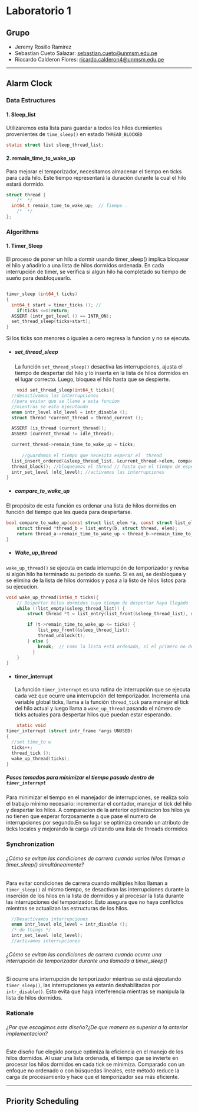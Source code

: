 # Laboratorio 1

## Grupo

- Jeremy Rosillo Ramirez
- Sebastian Cueto Salazar: <sebastian.cueto@unmsm.edu.pe>
- Riccardo Calderon Flores: <ricardo.calderon4@unmsm.edu.pe>

---

## Alarm Clock

### Data Estructures

#### 1. Sleep_list

Utilizaremos esta lista para guardar a todos los hilos durmientes provenientes de `time_sleep()` en estado  `THREAD_BLOCKED`

```c
static struct list sleep_thread_list;
```

#### 2. remain_time_to_wake_up

Para mejorar el temporizador, necesitamos almacenar el tiempo en ticks para cada hilo. Este tiempo representará la duración durante la cual el hilo estará dormido.

```c
struct thread {
    /*  */
  int64_t remain_time_to_wake_up;  // Tiempo .
    /*  */
};
```

### Algorithms

#### 1. Timer_Sleep

El proceso de poner un hilo a dormir usando timer_sleep() implica bloquear el hilo y añadirlo a una lista de hilos dormidos ordenada. En cada interrupción de timer, se verifica si algún hilo ha completado su tiempo de sueño para desbloquearlo.

```c

timer_sleep (int64_t ticks) 
{
  int64_t start = timer_ticks (); // 
    if(ticks <=0)return;
  ASSERT (intr_get_level () == INTR_ON);
  set_thread_sleep(ticks+start);
}

```

Si los ticks son menores o iguales a cero regresa la funcion y no se ejecuta.

- ##### set_thread_sleep

    La función `set_thread_sleep()` desactiva las interrupciones, ajusta el tiempo de despertar del hilo y lo inserta en la lista de hilos dormidos en el lugar correcto. Luego, bloquea el hilo hasta que se despierte.

```c
    void set_thread_sleep(int64_t ticks){
  //desactivamos las interrupciones
  //para evitar que se llame a esta funcion
  //mientras se esta ejecutando
  enum intr_level old_level = intr_disable ();
  struct thread *current_thread = thread_current ();

  ASSERT (is_thread (current_thread));
  ASSERT (current_thread != idle_thread);

  current_thread->remain_time_to_wake_up = ticks;
  
      //guardamos el tiempo que necesita esperar el  thread
  list_insert_ordered(&sleep_thread_list, &current_thread->elem, compare_to_wake_up, 0); //insertamos el thread en la lista de threads dormidos
  thread_block(); //bloqueamos el thread // hasta que el tiempo de espera se cumpla
  intr_set_level (old_level); //activamos las interrupciones
}
```

- ##### compare_to_wake_up

El propósito de esta función es ordenar una lista de hilos dormidos en función del tiempo que les queda para despertarse.

```c
bool compare_to_wake_up(const struct list_elem *a, const struct list_elem *b, void *aux){    struct thread *thread_a = list_entry(a, struct thread, elem);
    struct thread *thread_b = list_entry(b, struct thread, elem);
    return thread_a->remain_time_to_wake_up < thread_b->remain_time_to_wake_up;  //comparamos los tiempos de espera de los threads
}
```

- ##### Wake_up_thread

`wake_up_thread()` se ejecuta en cada interrupción de temporizador y revisa si algún hilo ha terminado su periodo de sueño. Si es así, se desbloquea y se elimina de la lista de hilos dormidos y pasa a la listo de hilos listos para su ejecucion.

```c
void wake_up_thread(int64_t ticks){
    // Despertar hilos dormidos cuyo tiempo de despertar haya llegado
    while (!list_empty(&sleep_thread_list)) {
        struct thread *t = list_entry(list_front(&sleep_thread_list), struct thread, elem);

        if (t->remain_time_to_wake_up <= ticks) {
            list_pop_front(&sleep_thread_list);
            thread_unblock(t);
        } else {
            break;  // Como la lista está ordenada, si el primero no debe despertarse, ninguno más debe
          }
    }
}

```

- #### timer_interrupt
  
  La función `timer_interrupt` es una rutina de interrupción que se ejecuta cada vez que ocurre una interrupción del temporizador. Incrementa una variable global ticks, llama a la función `thread_tick` para manejar el tick del hilo actual y luego llama a `wake_up_thread` pasando el número de ticks actuales para despertar hilos que puedan estar esperando.

```c
    static void
timer_interrupt (struct intr_frame *args UNUSED)
{
  //set time_to w
  ticks++;
  thread_tick ();
  wake_up_thread(ticks);
}
```

##### Pasos tomados para minimizar el tiempo pasado dentro de `timer_interrupt`

Para minimizar el tiempo en el manejador de interrupciones, se realiza solo el trabajo mínimo necesario: incrementar el contador, manejar el tick del hilo y despertar los hilos. A comparacion de la anterior optimizacion los hilos ya no tienen que esperar forzosamente a que pase el numero de interrupciones por segundo.En su lugar se optimiza creando un atributo de ticks locales y mejorando la carga utilizando una lista de threads dormidos

### Synchronization

###### ¿Cómo se evitan las condiciones de carrera cuando varios hilos llaman a timer_sleep() simultáneamente?

Para evitar condiciones de carrera cuando múltiples hilos llaman a `timer_sleep()` al mismo tiempo, se desactivan las interrupciones durante la inserción de los hilos en la lista de dormidos y al procesar la lista durante las interrupciones del temporizador. Esto asegura que no haya conflictos mientras se actualizan las estructuras de los hilos.

```c
  //Desactivamos interrupciones
  enum intr_level old_level = intr_disable ();
  /* do things */
  intr_set_level (old_level); 
  //activamos interrupciones
```

###### ¿Cómo se evitan las condiciones de carrera cuando ocurre una interrupción de temporizador durante una llamada a timer_sleep()

Si ocurre una interrupción de temporizador mientras se está ejecutando `timer_sleep()`, las interrupciones ya estarán deshabilitadas por `intr_disable()`. Esto evita que haya interferencia mientras se manipula la lista de hilos dormidos.

### Rationale

###### ¿Por que escogimos este diseño?¿De que manera es superior a la anterior implementacion?

Este diseño fue elegido porque optimiza la eficiencia en el manejo de los hilos dormidos. Al usar una lista ordenada, el tiempo que se invierte en procesar los hilos dormidos en cada tick se minimiza. Comparado con un enfoque no ordenado o con búsquedas lineales, este método reduce la carga de procesamiento y hace que el temporizador sea más eficiente.

---
## Priority Scheduling
